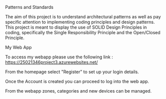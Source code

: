 Patterns and Standards

The aim of this project is to understand architectural patterns as well as pay specific attention to implementing coding principles and design patterns. 
This project is meant to display the use of SOLID Design Principles in coding, specifically the Single Responsibility Principle and the Open/Closed Principle.

My Web App

To access my webapp please use the following link : https://25021346project3.azurewebsites.net/

From the homepage select "Register" to set up your login details. 

Once the Account is created you can proceed to log into the web app. 

From the webapp zones, categories and new devices can be managed. 
